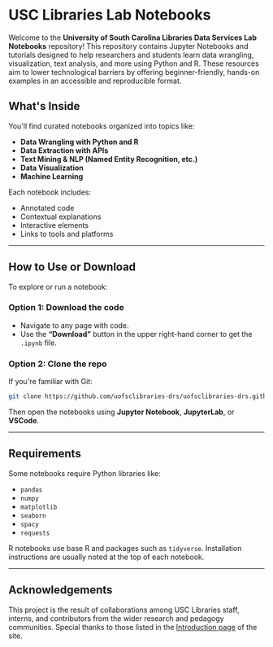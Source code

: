 # USC Libraries Lab Notebooks

Welcome to the **University of South Carolina Libraries Data Services Lab Notebooks** repository!
This repository contains Jupyter Notebooks and tutorials designed to help researchers and students learn data wrangling, visualization, text analysis, and more using Python and R. These resources aim to lower technological barriers by offering beginner-friendly, hands-on examples in an accessible and reproducible format.

## What's Inside

You'll find curated notebooks organized into topics like:

* **Data Wrangling with Python and R**
* **Data Extraction with APIs**
* **Text Mining & NLP (Named Entity Recognition, etc.)**
* **Data Visualization**
* **Machine Learning**

Each notebook includes:

* Annotated code
* Contextual explanations
* Interactive elements
* Links to tools and platforms

---

## How to Use or Download

To explore or run a notebook:

### Option 1: Download the code

* Navigate to any page with code.
* Use the **“Download”** button in the upper right-hand corner to get the `.ipynb` file.

### Option 2: Clone the repo

If you're familiar with Git:

```bash
git clone https://github.com/uofsclibraries-drs/uofsclibraries-drs.github.io.git
```

Then open the notebooks using **Jupyter Notebook**, **JupyterLab**, or **VSCode**.

---

## Requirements

Some notebooks require Python libraries like:

* `pandas`
* `numpy`
* `matplotlib`
* `seaborn`
* `spacy`
* `requests`

R notebooks use base R and packages such as `tidyverse`. Installation instructions are usually noted at the top of each notebook.

---

## Acknowledgements

This project is the result of collaborations among USC Libraries staff, interns, and contributors from the wider research and pedagogy communities. Special thanks to those listed in the [Introduction page](https://uofsclibraries-drs.github.io/intro.html) of the site.



